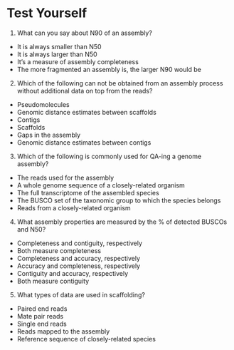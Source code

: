 # Test Yourself

1. What can you say about N90 of an assembly?
* It is always smaller than N50
* It is always larger than N50
* It’s a measure of assembly completeness
* The more fragmented an assembly is, the larger N90 would be

2. Which of the following can not be obtained from an assembly process without additional data on top from the reads?
* Pseudomolecules
* Genomic distance estimates between scaffolds
* Contigs
* Scaffolds
* Gaps in the assembly
* Genomic distance estimates between contigs

3. Which of the following is commonly used for QA-ing a genome assembly?
* The reads used for the assembly
* A whole genome sequence of a closely-related organism
* The full transcriptome of the assembled species
* The BUSCO set of the taxonomic group to which the species belongs
* Reads from a closely-related organism

4. What assembly properties are measured by the % of detected BUSCOs and N50?
* Completeness and contiguity, respectively
* Both measure completeness
* Completeness and accuracy, respectively
* Accuracy and completeness, respectively
* Contiguity and accuracy, respectively
* Both measure contiguity

5. What types of data are used in scaffolding?
* Paired end reads
* Mate pair reads
* Single end reads
* Reads mapped to the assembly
* Reference sequence of closely-related species

